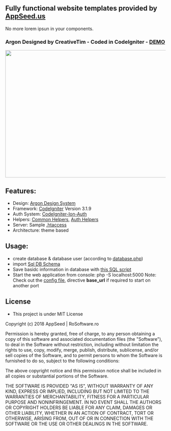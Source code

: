 ## Fully functional website templates provided by [AppSeed.us](https://www.appseed.us/?ref=github) 
No more lorem ipsun in your components. 

### Argon Designed by CreativeTim - Coded in CodeIgniter - [DEMO](https://www.coded-app-codeigniter.appseed.us/) 

<p align="center">
  <img width="1000" height="400" src="https://www.appseed.us/static/themes/enhanced-argon/thumbnail.jpg">
</p>

## Features:
* Design: [Argon Design System](https://github.com/creativetimofficial/argon-design-system)
* Framework: [CodeIgniter](https://codeigniter.com/) Version 3.1.9
* Auth System: [CodeIgniter-Ion-Auth](https://github.com/benedmunds/CodeIgniter-Ion-Auth)
* Helpers: [Common Helpers](https://github.com/rosoftdeveloper/appseed/blob/master/coded-apps/php-ci-jq/application/helpers/util_helper.php), [Auth Helpers](https://github.com/rosoftdeveloper/appseed/blob/master/coded-apps/php-ci-jq/application/helpers/auth_helper.php)
* Server: Sample [.htaccess](https://github.com/rosoftdeveloper/appseed/blob/master/coded-apps/php-ci-jq/.htaccess) 
* Architecture: theme based

## Usage:
* create database & database user (according to [database.php](https://github.com/rosoftdeveloper/appseed/blob/master/coded-apps/php-ci-jq/application/config/database.php))
* import [Sql DB Schema](https://github.com/rosoftdeveloper/appseed/blob/master/coded-apps/php-ci-jq/help/sql/schema.sql)
* Save basidc information in database with [this SQL script](https://github.com/rosoftdeveloper/appseed/blob/master/coded-apps/php-ci-jq/help/sql/data.sql)
* Start the web application from console:
  php -S localhost:5000 
  Note: Check out the [config file](https://github.com/rosoftdeveloper/appseed/blob/master/coded-apps/php-ci-jq/application/config/config.php), directive **base_url** if required to start on another port   

## License 
* This project is under MIT License

Copyright (c) 2018 AppSeed | RoSoftware.ro

Permission is hereby granted, free of charge, to any person obtaining a copy
of this software and associated documentation files (the "Software"), to deal
in the Software without restriction, including without limitation the rights
to use, copy, modify, merge, publish, distribute, sublicense, and/or sell
copies of the Software, and to permit persons to whom the Software is
furnished to do so, subject to the following conditions:

The above copyright notice and this permission notice shall be included in all
copies or substantial portions of the Software.

THE SOFTWARE IS PROVIDED "AS IS", WITHOUT WARRANTY OF ANY KIND, EXPRESS OR
IMPLIED, INCLUDING BUT NOT LIMITED TO THE WARRANTIES OF MERCHANTABILITY,
FITNESS FOR A PARTICULAR PURPOSE AND NONINFRINGEMENT. IN NO EVENT SHALL THE
AUTHORS OR COPYRIGHT HOLDERS BE LIABLE FOR ANY CLAIM, DAMAGES OR OTHER
LIABILITY, WHETHER IN AN ACTION OF CONTRACT, TORT OR OTHERWISE, ARISING FROM,
OUT OF OR IN CONNECTION WITH THE SOFTWARE OR THE USE OR OTHER DEALINGS IN THE
SOFTWARE.


